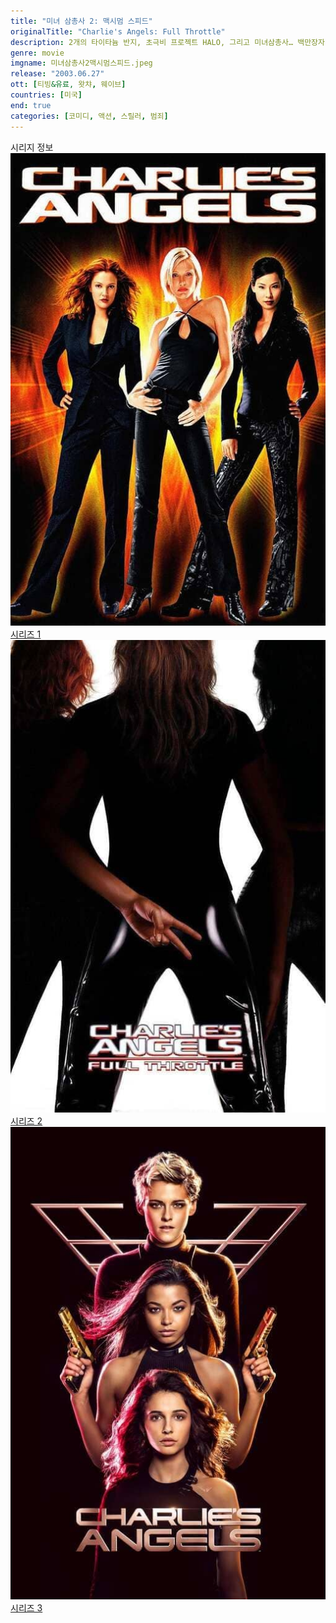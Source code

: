 ```yaml
---
title: "미녀 삼총사 2: 맥시멈 스피드"
originalTitle: "Charlie's Angels: Full Throttle"
description: 2개의 타이타늄 반지, 초극비 프로젝트 HALO, 그리고 미녀삼총사… 백만장자 찰리를 주축으로 정부를 위해 일하는 매력적인 미녀삼총사, 나탈리, 딜런, 알렉스. 어느날 미 법무성과 연방요원이 관리하던 FBI의 증인보호 프로그램 “HALO”가 담긴 2개의 타이타늄 반지가 연달아 도난당하고, 보호 중이던 증인들을 무차별 살해하는 테러가 발생한다. 더욱 섹시하고 더욱 강해진 그녀들의 임무가 시작된다! 이제 3년만에 새로운 프로젝트에 투입된 미녀삼총사의 임무는 사라진 반지를 되찾고 나머지 증인들의 생명을 보호하는 것! 그러나 섹시하고 터프한 미녀삼총사 앞에 찰리의 옛 부하이자 “타락천사”로 변해버린 매디슨이 나타나 사사건건 그녀들을 방해하는데…
genre: movie
imgname: 미녀삼총사2맥시멈스피드.jpeg
release: "2003.06.27"
ott: [티빙&유료, 왓챠, 웨이브]
countries: [미국]
end: true
categories: [코미디, 액션, 스릴러, 범죄]
---
```


<div class="title bold">시리지 정보</div>

<div class="season-list">
<div class="item">
<a href="/movie/미녀삼총사" >
<img src="/poster/미녀삼총사.jpeg" alt="미녀삼총사 포스터 ">
시리즈 1</a>
</div>

<div class="item">
<a href="/movie/미녀삼총사2맥시멈스피드" >
<img src="/poster/미녀삼총사2맥시멈스피드.jpeg" alt="미녀삼총사2맥시멈스피드 포스터 ">
시리즈 2</a>
</div>

<div class="item">
<a href="/movie/미녀삼총사3" >
<img src="/poster/미녀삼총사3.jpeg" alt="미녀삼총사3 포스터 ">
시리즈 3</a>
</div>
</div>
